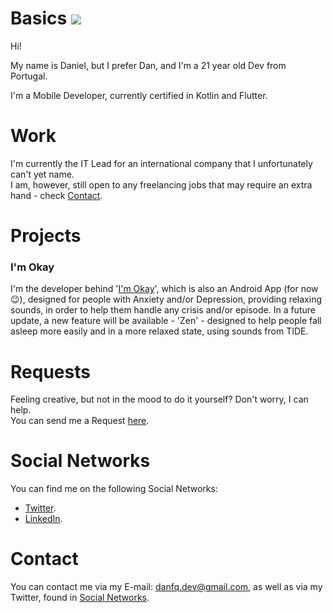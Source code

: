 # Basics ![](https://komarev.com/ghpvc/?username=danfq&color=e91e63)
Hi!

My name is Daniel, but I prefer Dan, and I'm a 21 year old Dev from Portugal.

I'm a Mobile Developer, currently certified in Kotlin and Flutter.

# Work
I'm currently the IT Lead for an international company that I unfortunately can't yet name.
<br>I am, however, still open to any freelancing jobs that may require an extra hand - check <a href="#contact">Contact</a>.

# Projects
### I'm Okay
I'm the developer behind '<a href="https://play.google.com/store/apps/details?id=com.qoding.iamokay" target="_blank">I'm Okay</a>', which is also an Android App (for now 😉), designed for people with Anxiety and/or Depression, providing relaxing sounds, in order to help them handle any crisis and/or episode.
In a future update, a new feature will be available - 'Zen' - designed to help people fall asleep more easily and in a more relaxed state, using sounds from TIDE.

# Requests
Feeling creative, but not in the mood to do it yourself? Don't worry, I can help.
<br>You can send me a Request <a href="mailto:danfq.dev@gmail.com?subject=Project Idea">here</a>.

# Social Networks
You can find me on the following Social Networks:

- <a target="_blank" href="https://twitter.com/danfq_dev">Twitter</a>.
- <a target="_blank" href="https://www.linkedin.com/in/daniel-dur%C3%A3o-568811204/">LinkedIn</a>.

# Contact
You can contact me via my E-mail: <a href="mailto:danfq.dev@gmail.com" target="_blank">danfq.dev@gmail.com</a>, as well as via my Twitter, found in <a href="#social-networks">Social Networks</a>.
